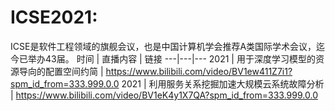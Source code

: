 
# ICSE2021:
ICSE是软件工程领域的旗舰会议，也是中国计算机学会推荐A类国际学术会议，迄今已举办43届。
时间 | 直播内容 | 链接
---|---|---
2021 | 用于深度学习模型的资源导向的配置空间约简 | https://www.bilibili.com/video/BV1ew411Z7i1?spm_id_from=333.999.0.0
2021 | 利用服务关系挖掘加速大规模云系统故障分析 | https://www.bilibili.com/video/BV1eK4y1X7QA?spm_id_from=333.999.0.0





